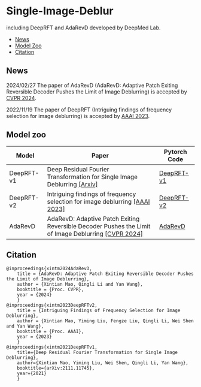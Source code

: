 # Single-Image-Deblur
including DeepRFT and AdaRevD developed by DeepMed Lab.
- [News](#news)
- [Model Zoo](#model-zoo)
- [Citation](#citation)

## News
2024/02/27 The paper of AdaRevD (AdaRevD: Adaptive Patch Exiting Reversible Decoder Pushes the Limit of Image Deblurring) is accepted by [CVPR 2024]().

2022/11/19 The paper of DeepRFT (Intriguing findings of frequency selection for image deblurring) is accepted by [AAAI 2023](https://ojs.aaai.org/index.php/AAAI/article/view/25281).

## Model zoo

| Model | Paper | Pytorch Code |
| - | - | - | 
| DeepRFT-v1 | Deep Residual Fourier Transformation for Single Image Deblurring [[Arxiv]](https://arxiv.org/abs/2111.11745) | [DeepRFT-v1](https://github.com/INVOKERer/DeepRFT) |
| DeepRFT-v2 | Intriguing findings of frequency selection for image deblurring [[AAAI 2023]](https://ojs.aaai.org/index.php/AAAI/article/view/25281) | [DeepRFT-v2](https://github.com/INVOKERer/DeepRFT/tree/AAAI2023) |
| AdaRevD    | AdaRevD: Adaptive Patch Exiting Reversible Decoder Pushes the Limit of Image Deblurring [[CVPR 2024]]() | [AdaRevD](https://github.com/INVOKERer/AdaRevD) |

## Citation
```
@inproceedings{xintm2024AdaRevD, 
    title = {AdaRevD: Adaptive Patch Exiting Reversible Decoder Pushes the Limit of Image Deblurring},
    author = {Xintian Mao, Qingli Li and Yan Wang}, 
    booktitle = {Proc. CVPR}, 
    year = {2024}
    }
@inproceedings{xintm2023DeepRFTv2, 
    title = {Intriguing Findings of Frequency Selection for Image Deblurring},
    author = {Xintian Mao, Yiming Liu, Fengze Liu, Qingli Li, Wei Shen and Yan Wang}, 
    booktitle = {Proc. AAAI}, 
    year = {2023}
    }
@inproceedings{xintm2021DeepRFTv1,
    title={Deep Residual Fourier Transformation for Single Image Deblurring},
    author={Xintian Mao, Yiming Liu, Wei Shen, Qingli Li, Yan Wang},
    booktitle={arXiv:2111.11745},
    year={2021}
    }
